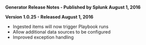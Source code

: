 **Generator Release Notes - Published by Splunk August 1, 2016**


**Version 1.0.25 - Released August 1, 2016**

* Ingested items will now trigger Playbook runs
* Allow additional data sources to be configured
* Improved exception handling

